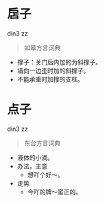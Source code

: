 # 扂子
din3 zz
> 如皋方言词典
- 撑子：关门后内加的为斜撑子。
- 墙向一边歪时加的斜撑子。
- 不能承重时加撑的支柱。

# 点子
din3 zz
> 东台方言词典
- 液体的小滴。
- 办法，主意
  - 想吖个好～。
- 走势
  - 今吖的牌～蛮正的。
